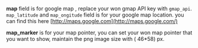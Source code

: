 **map** field is for google map , replace your won gmap API key with `gmap_api`. `map_latitude` and `map_ongitude` field is for your google map location. you can find this here [http://maps.google.com](http://maps.google.com/)

**map_marker** is for your map pointer, you can set your won map pointer that you want to show, maintain the png image size with ( 46\*58) px.